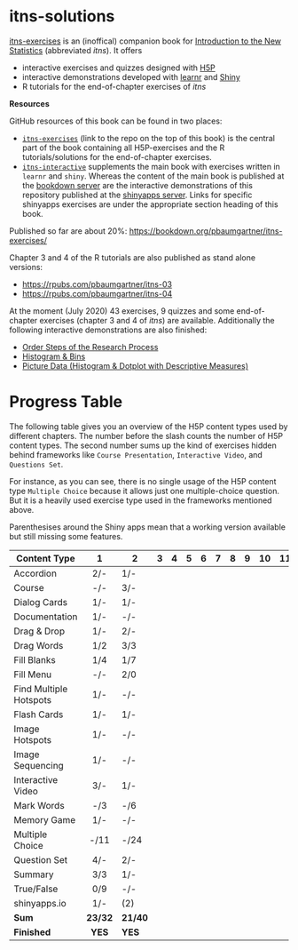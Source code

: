 # itns-solutions

[itns-exercises](https://bookdown.org/pbaumgartner/itns-exercises/) is an (inoffical) companion book for [Introduction to the New Statistics](https://www.routledgetextbooks.com/textbooks/9781138825529/) (abbreviated <i>itns</i>). It offers 

+ interactive exercises and quizzes designed with [H5P](https://h5p.org/)
+ interactive demonstrations developed with [learnr](https://rstudio.github.io/learnr/) and [Shiny](https://shiny.rstudio.com/)
+ R tutorials for the end-of-chapter exercises of _itns_


**Resources**

GitHub resources of this book can be found in two places:

+ [`itns-exercises`](https://github.com/petzi53/itns-exercises/) (link to the repo on the top of this book) is the central part of the book containing all H5P-exercises and the R tutorials/solutions for the end-of-chapter exercises. 
+ [`itns-interactive`](https://github.com/petzi53/itns-interactive/) supplements the main book with exercises written in `learnr` and `shiny`. Whereas the content of the main book is published at the [bookdown server](https://bookdown.org/pbaumgartner/itns-exercises) are the interactive demonstrations of this repository published at the [shinyapps server](https://www.shinyapps.io/). Links for specific shinyapps exercises are under the appropriate section heading of this book.

Published so far are about 20%: https://bookdown.org/pbaumgartner/itns-exercises/

Chapter 3 and 4 of the R tutorials are also published as stand alone versions:

* https://rpubs.com/pbaumgartner/itns-03
* https://rpubs.com/pbaumgartner/itns-04

At the moment (July 2020) 43 exercises, 9 quizzes and some end-of-chapter exercises (chapter 3 and 4 of _itns_) are available. Additionally the following interactive demonstrations are also finished:

+ [Order Steps of the Research Process](https://pbaumgartner.shinyapps.io/itns-research-steps/)
+ [Histogram & Bins](https://pbaumgartner.shinyapps.io/histogram/)
+ [Picture Data (Histogram & Dotplot with Descriptive Measures)](https://pbaumgartner.shinyapps.io/picture-data/)


# Progress Table

The following table gives you an overview of the H5P content types used by different chapters. The number before the slash counts the number of H5P content types. The second number sums up the kind of exercises hidden behind frameworks like `Course Presentation`, `Interactive Video`, and `Questions Set`. 

For instance, as you can see, there is no single usage of the H5P content type `Multiple Choice` because it allows just one multiple-choice question. But it is a heavily used exercise type used in the frameworks mentioned above.

Parenthesises around the Shiny apps mean that a working version available but still missing some features.

| Content Type           |   1   | 2     | 3 | 4 | 5 | 6 | 7 | 8 | 9 | 10 | 11 | 12 | 13 | 14 | 15 | 16 | Sum |
|------------------------|:-----:|-------|---|---|---|---|---|---|---|----|----|----|----|----|----|----|-----|
| Accordion              |  2/-  | 1/-   |   |   |   |   |   |   |   |    |    |    |    |    |    |    |     |
| Course                 |  -/-  | 3/-   |   |   |   |   |   |   |   |    |    |    |    |    |    |    |     |
| Dialog Cards           |  1/-  | 1/-     |   |   |   |   |   |   |   |    |    |    |    |    |    |    |     |
| Documentation          |  1/-  | -/-      |   |   |   |   |   |   |   |    |    |    |    |    |    |    |     |
| Drag & Drop            |  1/-  | 2/-     |   |   |   |   |   |   |   |    |    |    |    |    |    |    |     |
| Drag Words             |  1/2  | 3/3   |   |   |   |   |   |   |   |    |    |    |    |    |    |    |     |
| Fill Blanks            |  1/4  | 1/7   |   |   |   |   |   |   |   |    |    |    |    |    |    |    |     |
| Fill Menu              |  -/-  | 2/0   |   |   |   |   |   |   |   |    |    |    |    |    |    |    |     |
| Find Multiple Hotspots |  1/-  | -/-   |   |   |   |   |   |   |   |    |    |    |    |    |    |    |     |
| Flash Cards            |  1/-  | 1/-   |   |   |   |   |   |   |   |    |    |    |    |    |    |    |     |
| Image Hotspots         |  1/-  | -/-   |   |   |   |   |   |   |   |    |    |    |    |    |    |    |     |
| Image Sequencing       |  1/-  | -/-   |   |   |   |   |   |   |   |    |    |    |    |    |    |    |     |
| Interactive Video      |  3/-  | 1/-   |   |   |   |   |   |   |   |    |    |    |    |    |    |    |     |
| Mark Words             |  -/3  | -/6   |   |   |   |   |   |   |   |    |    |    |    |    |    |    |     |
| Memory Game            |  1/-  | -/-   |   |   |   |   |   |   |   |    |    |    |    |    |    |    |     |
| Multiple Choice        |  -/11 | -/24  |   |   |   |   |   |   |   |    |    |    |    |    |    |    |     |
| Question Set           |  4/-  | 2/-   |   |   |   |   |   |   |   |    |    |    |    |    |    |    |     |
| Summary                |  3/3  | 1/-   |   |   |   |   |   |   |   |    |    |    |    |    |    |    |     |
| True/False             |  0/9  | -/-   |   |   |   |   |   |   |   |    |    |    |    |    |    |    |     |
| shinyapps.io           |  1/-  | (2)   |   |   |   |   |   |   |   |    |    |    |    |    |    |    |     |
| **Sum**                    | **23/32** | **21/40** |   |   |   |   |   |   |   |    |    |    |    |    |    |    |     |
| **Finished**               | **YES** | **YES** |   |   |   |   |   |   |   |    |    |    |    |    |    |    |     |
